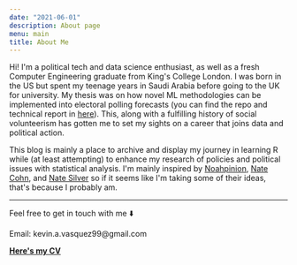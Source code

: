 ```yaml
---
date: "2021-06-01"
description: About page
menu: main
title: About Me
---
```


Hi! I'm a political tech and data science enthusiast, as well as a fresh Computer Engineering graduate from King's College London. I was born in the US but spent my teenage years in Saudi Arabia before going to the UK for university. My thesis was on how novel ML methodologies can be implemented into electoral polling forecasts (you can find the repo and technical report in [here](https://github.com/KVasq/st-metanet-pres-state-poll)). This, along with a fulfilling history of social volunteerism has gotten me to set my sights on a career that joins data and political action. 

This blog is mainly a place to archive and display my journey in learning R while (at least attempting) to enhance my research of policies and political issues with statistical analysis. I'm mainly inspired by [Noahpinion](https://noahpinion.substack.com), [Nate Cohn](https://twitter.com/Nate_Cohn), and [Nate Silver](https://twitter.com/NateSilver538) so if it seems like I'm taking some of their ideas, that's because I probably am.

***

Feel free to get in touch with me ⬇️

Email: kevin.a.vasquez99\@gmail.com

[**Here's my CV**](https://drive.google.com/file/d/1jneEFxNcGP-V8rdTg7X9UVltGDGZnscR/view?usp=sharing)